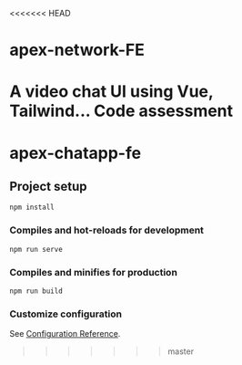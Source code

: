 <<<<<<< HEAD
# apex-network-FE
A video chat UI using Vue, Tailwind... Code assessment
=======
# apex-chatapp-fe

## Project setup
```
npm install
```

### Compiles and hot-reloads for development
```
npm run serve
```

### Compiles and minifies for production
```
npm run build
```

### Customize configuration
See [Configuration Reference](https://cli.vuejs.org/config/).
>>>>>>> master
